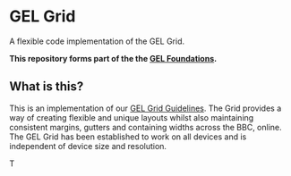 # GEL Grid

A flexible code implementation of the GEL Grid.

**This repository forms part of the the [GEL Foundations](https://github.com/bbc/gel-foundations).**

## What is this?

This is an implementation of our [GEL Grid Guidelines](http://www.bbc.co.uk/gel/guidelines/grid).
The Grid provides a way of creating flexible and unique layouts whilst also maintaining consistent margins, gutters and containing widths across the BBC, online.
The GEL Grid has been established to work on all devices and is independent of device size and resolution.

T

